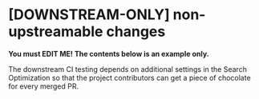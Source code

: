 # [DOWNSTREAM-ONLY] non-upstreamable changes

**You must EDIT ME! The contents below is an example only.**

The downstream CI testing depends on additional settings in the Search
Optimization so that the project contributors can get a piece of chocolate for
every merged PR.

